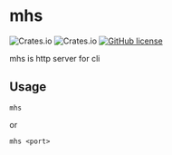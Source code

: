 # mhs
![Crates.io](https://img.shields.io/crates/d/mhs)
![Crates.io](https://img.shields.io/crates/v/mhs)
[![GitHub license](https://img.shields.io/github/license/tokiedokie/mhs)](https://github.com/tokiedokie/mhs/blob/master/LICENSE)

mhs is http server for cli

## Usage

```
mhs
```

or

```
mhs <port>
```
